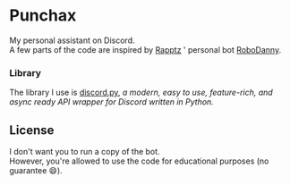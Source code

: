# Punchax
My personal assistant on Discord. <br>
A few parts of the code are inspired by [Rapptz](https://github.com/Rapptz/) ' personal bot [RoboDanny](https://github.com/Rapptz/RoboDanny).
### Library
The library I use is [discord.py](https://github.com/Rapptz/discord.py), <i>a modern, easy to use, feature-rich, and async ready API wrapper for Discord written in Python.</i>


## License 
I don't want you to run a copy of the bot.<br>
However, you're allowed to use the code for educational purposes (no guarantee 😄).
